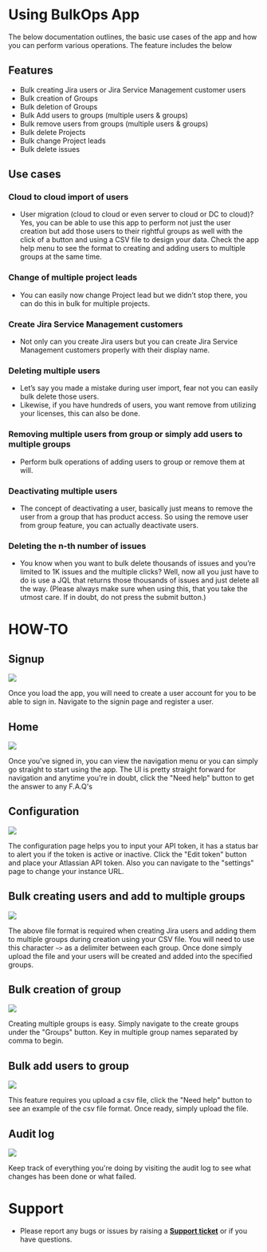 # Using BulkOps App
The below documentation outlines, the basic use cases of the app and how you can perform various operations. The feature includes the below

## Features
* Bulk creating Jira users or Jira Service Management customer users
* Bulk creation of Groups
* Bulk deletion of Groups
* Bulk Add users to groups (multiple users & groups)
* Bulk remove users from groups (multiple users & groups)
* Bulk delete Projects
* Bulk change Project leads
* Bulk delete issues 

## Use cases
### Cloud to cloud import of users
* User migration (cloud to cloud or even server to cloud or DC to cloud)? Yes, you can be able to use this app to perform not just the user creation but add those users to their rightful groups as well with the click of a button and using a CSV file to design your data. Check the app help menu to see the format to creating and adding users to multiple groups at the same time.

### Change of multiple project leads
* You can easily now change Project lead but we didn’t stop there, you can do this in bulk for multiple projects.

### Create Jira Service Management customers
* Not only can you create Jira users but you can create Jira Service Management customers properly with their display name.

### Deleting multiple users
* Let’s say you made a mistake during user import, fear not you can easily bulk delete those users.
* Likewise, if you have hundreds of users, you want remove from utilizing your licenses, this can also be done.

### Removing multiple users from group or simply add users to multiple groups
* Perform bulk operations of adding users to group or remove them at will.

### Deactivating multiple users
* The concept of deactivating a user, basically just means to remove the user from a group that has product access. So using the remove user from group feature, you can actually deactivate users.

### Deleting the n-th number of issues
* You know when you want to bulk delete thousands of issues and you’re limited to 1K issues and the multiple clicks? Well, now all you just have to do is use a JQL that returns those thousands of issues and just delete all the way. (Please always make sure when using this, that you take the utmost care. If in doubt, do not press the submit button.)


# HOW-TO
## Signup
![](https://github.com/princenyeche/BOP/blob/master/img/signup.png)

Once you load the app, you will need to create a user account for you to be able to sign in. Navigate to the signin page and register a user.

## Home 
![](https://github.com/princenyeche/BOP/blob/master/img/home_screen.png)

Once you've signed in, you can view the navigation menu or you can simply go straight to start using the app. The UI is pretty straight forward for navigation and anytime you're in doubt, click the "Need help" button to get the answer to any F.A.Q's

## Configuration
![](https://github.com/princenyeche/BOP/blob/master/img/config_screen.png)

The configuration page helps you to input your API token, it has a status bar to alert you if the token is active or inactive. Click the "Edit token" button and place your Atlassian API token. Also you can navigate to the "settings" page to change your instance URL.

## Bulk creating users and add to multiple groups
![](https://github.com/princenyeche/BOP/blob/master/img/create_add_group.png)

The above file format is required when creating Jira users and adding them to multiple groups during creation using your CSV file. You will need to use this character `~>` as a delimiter between each group. Once done simply upload the file and your users will be created and added into the specified groups.

## Bulk creation of group
![](https://github.com/princenyeche/BOP/blob/master/img/bulk_create_groups.png)

Creating multiple groups is easy. Simply navigate to the create groups under the "Groups" button. Key in multiple group names separated by comma to begin.

## Bulk add users to group
![](https://github.com/princenyeche/BOP/blob/master/img/bulk_add_users_to_groups.png)

This feature requires you upload a csv file, click the "Need help" button to see an example of the csv file format. Once ready, simply upload the file.

## Audit log
![](https://github.com/princenyeche/BOP/blob/master/img/audit_log.png)

Keep track of everything you're doing by visiting the audit log to see what changes has been done or what failed.


# Support
* Please report any bugs or issues by raising a **[Support ticket](https://elfapp.website/support)** or if you have questions.
